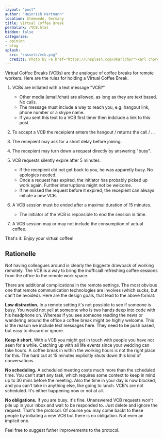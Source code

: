 ```yaml
---
layout: "post"
author: "Heinrich Hartmann"
location: Stemwede, Germany
title: Virtual Coffee Break
permalink: /VCB.html
hidden: false
categories:
- opinion
- blog
splash:
  src: "/assets/vcb.png"
  credits: Photo by <a href="https://unsplash.com/@karlchor">karl chor</a> on Unsplash
---
```


Virtual Coffee Breaks (VCBs) are the analogue of coffee breaks for remote workers.
Here are the rules for holding a Virtual Coffee Break.

1. VCBs are initiated with a text message "VCB?"
   - Other media (email/chat) are allowed, as long as they are text based. No calls.
   - The message must include a way to reach you, e.g. hangout link, phone number or a skype name.
   - If you sent this text to a VCB first timer then indclude a link to this post.

1. To accept a VCB the receipient enters the hangout / returns the call / ...

1. The recepient may ask for a short delay before joining.

1. The recepient may turn down a request directly by answering "busy".

1. VCB requests silently expire after 5 minutes.
   - If the recepient did not get back to you, he was apparetly busy. No apologies needed.
   - Once a request has expired, the initiator has probably picked up work again.
     Further interruptions might not be welcome.
   - If he missed the request before it expired, the recepient can always initiate a new VCB.

1. A VCB session must be ended after a maximal duration of 15 minutes.
   - The initiator of the VCB is reponsible to end the session in time.

1. A VCB session may or may not include the consumption of actual coffee.

That's it. Enjoy your virtual coffee!


## Rationelle

Not having colleagues around is clearly the biggeste drawback of working remotely.
The VCB is a way to bring the inofficiall refreshing coffee sessions from the office to the remote work space.

There are additional complications in the remote settings.
The most obvious one that remote communication technologies are involves (which sucks, but can't be avoided).
Here are the design goals, that lead to the above format:

**Low distraction.**
In a remote setting it's not possible to see if someone is busy.
You would not yell at someone who is two hands deep into code with his headphone on.
Whereas if you see someone reading the news or wandering around the office a coffee break might be highly welcome.
This is the reason we include text messages here.
They need to be push based, but easy to discard or ignore.

**Keep it short.**
With a VCB you might get in touch with people you have not seen for a while.
Catching up with all life events since your wedding can take hours.
A coffee break in within the working hours is not the right place for this.
The hard cut at 15 minutes explicitly shuts down this kind of conversations.

**No scheduling.**
A scheduled meeting costs much more than the scheduled time.
You can't start any task, which requires some context to keep in mind up to 30 mins before the meeting.
Also the time in your day is now blocked, and you can't take in anything else, like going to lunch.
VCB's are not scheduled.
It's either happening now or not at all.

**No obligations.**
If you are busy.
It's fine.
Unanswered VCB requests won't pile up in your inbox and wait to be responded to.
Just delete and ignore the request.
That's the protocol.
Of course you may come backt to these people by initiating a new VCB but there is no obligation.
Not even an implicit one.

Feel free to suggest futher improvements to the protocol.
